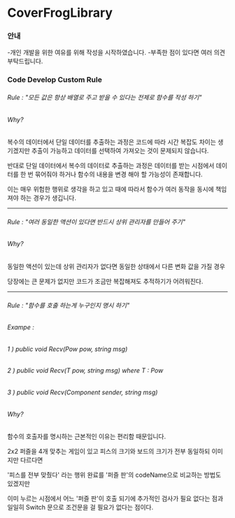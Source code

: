 # CoverFrogLibrary


### 안내
-개인 개발을 위한 여유를 위해 작성을 시작하였습니다. 
-부족한 점이 있다면 여러 의견 부탁드립니다.

### Code Develop Custom Rule

###### Rule : "모든 값은 항상 배열로 주고 받을 수 있다는 전제로 함수를 작성 하기"
###### Why?

복수의 데이터에서 단일 데이터를 추출하는 과정은 
코드에 따라 시간 복잡도 차이는 생기겠지만 추출이 가능하고
데이터를 선택하여 가져오는 것이 문제되지 않습니다.

반대로 단일 데이터에서 복수의 데이터로 추출하는 과정은
데이터를 받는 시점에서 데이터를 한 번 묶어줘야 하거나
함수의 내용을 변경 해야 할 가능성이 존재합니다.

이는 매우 위험한 행위로 생각을 하고 있고
때에 따라서 함수가 여러 동작을 동시에 책임져야 하는 경우가 생깁니다.

***

###### Rule : "여러 동일한 액션이 있다면 반드시 상위 관리자를 만들어 주기"
###### Why?

동일한 액션이 있는데 
상위 관리자가 없다면 동일한 상태에서 다른 변화 값을 가질 경우

당장에는 큰 문제가 없지만
코드가 조금만 복잡해져도 추적하기가 어려워진다.

***

###### Rule : "함수를 호출 하는게 누구인지 명시 하기"
###### Exampe :
  ###### 1 ) public void Recv(Pow pow, string msg)
  ###### 2 ) public void Recv<T>(T pow, string msg) where T : Pow
  ###### 3 ) public void Recv(Component sender, string msg)
###### Why?

함수의 호출자를 명시하는 근본적인 이유는 편리함 때문입니다.

2x2 퍼즐을 4개 맞추는 게임이 있고
피스의 크기와 보드의 크기가 전부 동일하되
이미지만 다르다면

'피스를 전부 맞췄다' 라는 행위 완료를 
'퍼즐 판'의 codeName으로 비교하는 방법도 있겠지만

이미 누르는 시점에서 어느 '퍼즐 판'이 호출 되기에
추가적인 검사가 필요 없다는 점과
일일히 Switch 문으로 조건문을 걸 필요가 없다는 점이다.
